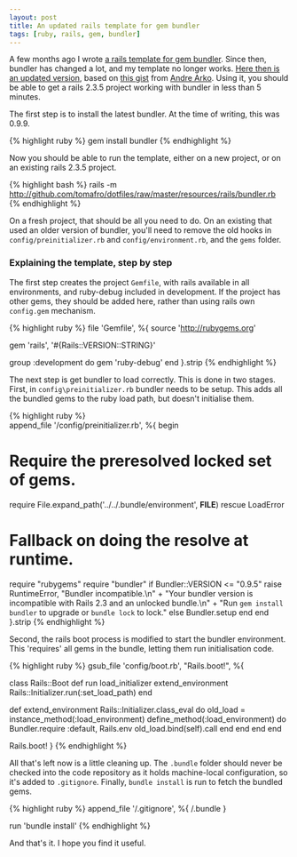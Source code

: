 ```yaml
---
layout: post
title: An updated rails template for gem bundler
tags: [ruby, rails, gem, bundler]
---
```

A few months ago I wrote [a rails template for gem bundler](http://tomafro.net/2009/11/a-rails-template-for-gem-bundler). Since then, bundler has changed a lot, and my template no longer works. [Here then is an updated version](http://github.com/tomafro/dotfiles/raw/master/resources/rails/bundler.rb), based on [this gist](http://gist.github.com/302406) from [Andre Arko](http://arko.net/).  Using it, you should be able to get a rails 2.3.5 project working with bundler in less than 5 minutes.

The first step is to install the latest bundler.  At the time of writing, this was 0.9.9.

{% highlight ruby %}
gem install bundler
{% endhighlight %}

Now you should be able to run the template, either on a new project, or on an existing rails 2.3.5 project.

{% highlight bash %}
rails -m http://github.com/tomafro/dotfiles/raw/master/resources/rails/bundler.rb <project>
{% endhighlight %}

On a fresh project, that should be all you need to do.  On an existing that used an older version of bundler, you'll need to remove the old hooks in `config/preinitializer.rb` and `config/environment.rb`, and the `gems` folder.

<h3>Explaining the template, step by step</h3>

The first step creates the project `Gemfile`, with rails available in all environments, and ruby-debug included in development.  If the project has other gems, they should be added here, rather than using rails own `config.gem` mechanism.

{% highlight ruby %}
file 'Gemfile', %{
source 'http://rubygems.org'

gem 'rails', '#{Rails::VERSION::STRING}'

group :development do
  gem 'ruby-debug'
end
}.strip
{% endhighlight %}  

The next step is get bundler to load correctly.  This is done in two stages.  First, in `config\preinitializer.rb` bundler needs to be setup.  This adds all the bundled gems to the ruby load path, but doesn't initialise them.  

{% highlight ruby %}  
append_file '/config/preinitializer.rb', %{
begin
  # Require the preresolved locked set of gems.
  require File.expand_path('../../.bundle/environment', __FILE__)
rescue LoadError
  # Fallback on doing the resolve at runtime.
  require "rubygems"
  require "bundler"
  if Bundler::VERSION <= "0.9.5"
    raise RuntimeError, "Bundler incompatible.\n" +
      "Your bundler version is incompatible with Rails 2.3 and an unlocked bundle.\n" +
      "Run `gem install bundler` to upgrade or `bundle lock` to lock."
  else
    Bundler.setup
  end
end
}.strip
{% endhighlight %}

Second, the rails boot process is modified to start the bundler environment.  This 'requires' all gems in the bundle, letting them run initialisation code.

{% highlight ruby %}
gsub_file 'config/boot.rb', "Rails.boot!", %{
  
class Rails::Boot
 def run
   load_initializer
   extend_environment
   Rails::Initializer.run(:set_load_path)
 end

 def extend_environment
   Rails::Initializer.class_eval do
     old_load = instance_method(:load_environment)
     define_method(:load_environment) do
       Bundler.require :default, Rails.env
       old_load.bind(self).call
     end
   end
 end
end

Rails.boot!
}
{% endhighlight %}

All that's left now is a little cleaning up.  The `.bundle` folder should never be checked into the code repository as it holds machine-local configuration, so it's added to `.gitignore`.  Finally, `bundle install` is run to fetch the bundled gems.

{% highlight ruby %}
append_file '/.gitignore', %{
/.bundle
}

run 'bundle install'
{% endhighlight %}

And that's it.  I hope you find it useful.